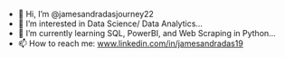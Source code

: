 - 👋 Hi, I’m @jamesandradasjourney22
- 👀 I’m interested in Data Science/ Data Analytics...
- 🌱 I’m currently learning SQL, PowerBI, and Web Scraping in Python...
- 📫 How to reach me: www.linkedin.com/in/jamesandradas19

<!---
jamesandradasjourney22/jamesandradasjourney22 is a ✨ special ✨ repository because its `README.md` (this file) appears on your GitHub profile.
You can click the Preview link to take a look at your changes.
--->
